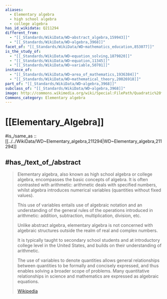 ```yaml
---
aliases:
  - Elementary algebra
  - high school algebra
  - college algebra
has_id_wikidata: Q211294
different_from:
  - "[[_Standards/WikiData/WD~abstract_algebra,159943]]"
  - "[[_Standards/WikiData/WD~algebra,3968]]"
facet_of: "[[_Standards/WikiData/WD~mathematics_education,853077]]"
is_the_study_of:
  - "[[_Standards/WikiData/WD~equation_solving,1879820]]"
  - "[[_Standards/WikiData/WD~equation,11345]]"
  - "[[_Standards/WikiData/WD~variable,50701]]"
instance_of:
  - "[[_Standards/WikiData/WD~area_of_mathematics,1936384]]"
  - "[[_Standards/WikiData/WD~mathematical_theory,20026918]]"
part_of: "[[_Standards/WikiData/WD~algebra,3968]]"
subclass_of: "[[_Standards/WikiData/WD~algebra,3968]]"
image: http://commons.wikimedia.org/wiki/Special:FilePath/Quadratic%20function%20graph%20key%20values.svg
Commons_category: Elementary algebra
---
```


# [[Elementary_Algebra]] 

#is_/same_as :: [[../../WikiData/WD~Elementary_algebra,211294|WD~Elementary_algebra,211294]] 

## #has_/text_of_/abstract 

> Elementary algebra, also known as high school algebra or college algebra, 
> encompasses the basic concepts of algebra. 
> It is often contrasted with arithmetic: arithmetic deals with specified numbers, 
> whilst algebra introduces numerical variables (quantities without fixed values).
>
> This use of variables entails use of algebraic notation 
> and an understanding of the general rules of the operations introduced in arithmetic: 
> addition, subtraction, multiplication, division, etc. 
> 
> Unlike abstract algebra, elementary algebra is not concerned with 
> algebraic structures outside the realm of real and complex numbers.
>
> It is typically taught to secondary school students and at introductory college level in the United States, 
> and builds on their understanding of arithmetic. 
> 
> The use of variables to denote quantities allows general relationships between quantities 
> to be formally and concisely expressed, and thus enables solving a broader scope of problems. 
> Many quantitative relationships in science and mathematics are expressed as algebraic equations.
>
> [Wikipedia](https://en.wikipedia.org/wiki/Elementary%20algebra) 

